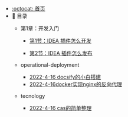 - [:octocat: 首页](/README)
- :memo: 目录
   - 第1章：开发入门
   
       -    [第1节：IDEA 插件怎么开发](/md/idea-plugin/2021-08-27-技术调研IDEA插件怎么开发.md)
   
       - [第2节：IDEA 插件怎么发布](/md/idea-plugin/2021-08-29-技术实践IDEA插件怎么发布.md)
   
   - operational-deployment
       
       - [2022-4-16 docsify的小白搭建](/md/operational-deployment/运维部署.md)
       - [2022-4-16docker实现nginx的反向代理](/md/operational-deployment/docker快速安装nginx以及实现反向代理(上).md)
       
   - tecnology
       
       - [2022-4-16 cas的简单整理](/md/tecnology/CAS简单概念.md)
       
       

